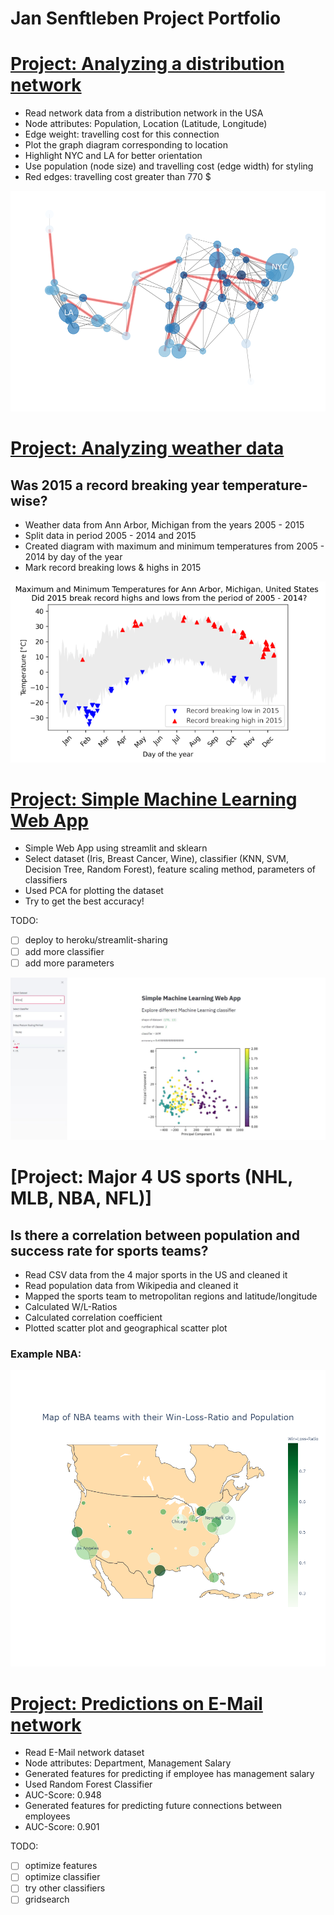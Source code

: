 # Jan Senftleben Project Portfolio


# [Project: Analyzing a distribution network](https://github.com/janS95/analyzing_a_distribution_network)

* Read network data from a distribution network in the USA
* Node attributes: Population, Location (Latitude, Longitude)
* Edge weight: travelling cost for this connection
* Plot the graph diagram corresponding to location
* Highlight NYC and LA for better orientation
* Use population (node size) and travelling cost (edge width) for styling
* Red edges: travelling cost greater than 770 $

![alt text](images/network.png "Distribution Network")


# [Project: Analyzing weather data](https://github.com/janS95/analyzing_weather_data)
## Was 2015 a record breaking year temperature-wise?

* Weather data from Ann Arbor, Michigan from the years 2005 - 2015
* Split data in period 2005 - 2014 and 2015
* Created diagram with maximum and minimum temperatures from 2005 - 2014 by day of the year
* Mark record breaking lows & highs in 2015

![alt_text](images/weather_resized.png "Weather")

# [Project: Simple Machine Learning Web App](https://github.com/janS95/simple_ml_web_app)

* Simple Web App using streamlit and sklearn
* Select dataset (Iris, Breast Cancer, Wine), classifier (KNN, SVM, Decision Tree, Random Forest), feature scaling method, parameters of classifiers
* Used PCA for plotting the dataset
* Try to get the best accuracy!

TODO: 
- [ ] deploy to heroku/streamlit-sharing
- [ ] add more classifier
- [ ] add more parameters
        
![](images/GUI.JPG)

# [Project: Major 4 US sports (NHL, MLB, NBA, NFL)]
## Is there a correlation between population and success rate for sports teams?

* Read CSV data from the 4 major sports in the US and cleaned it
* Read population data from Wikipedia and cleaned it
* Mapped the sports team to metropolitan regions and latitude/longitude
* Calculated W/L-Ratios
* Calculated correlation coefficient
* Plotted scatter plot and geographical scatter plot

### Example NBA:

![](images/nba_map.png)


# [Project: Predictions on E-Mail network](https://github.com/janS95/predictions_on_email_network)

* Read E-Mail network dataset
* Node attributes: Department, Management Salary
* Generated features for predicting if employee has management salary
* Used Random Forest Classifier
* AUC-Score: 0.948
* Generated features for predicting future connections between employees
* AUC-Score: 0.901

TODO: 
- [ ] optimize features
- [ ] optimize classifier
- [ ] try other classifiers
- [ ] gridsearch
